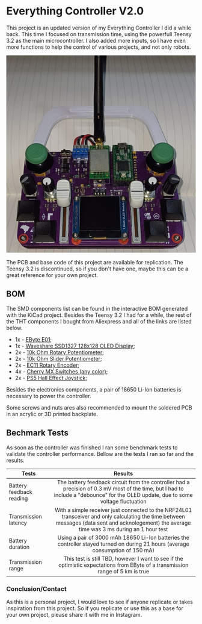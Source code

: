 # Everything Controller V2.0

This project is an updated version of my Everything Controller I did a while back. This time I focused on transmission time, using the powerfull Teensy 3.2 as the main microcontroller. I also added more inputs, so I have even more functions to help the control of various projects, and not only robots.

![Finished project](https://github.com/Nabinho/Everything-Controller-V2.0/blob/main/Photos/front_min.jpg "Finished project")

The PCB and base code of this project are available for replication. The Teensy 3.2 is discontinued, so if you don't have one, maybe this can be a great reference for your own project.

## BOM

The SMD components list can be found in the interactive BOM generated with the KiCad project. Besides the Teensy 3.2 I had for a while, the rest of the THT components I bought from Aliexpress and all of the links are listed below.

* 1x - [EByte E01](https://pt.aliexpress.com/item/1005001803228202.html?spm=a2g0o.order_list.order_list_main.110.3876caa4MgzPN5&gatewayAdapt=glo2bra);
* 1x - [Waveshare SSD1327 128x128 OLED Display](https://pt.aliexpress.com/item/32853228170.html?spm=a2g0o.order_list.order_list_main.22.3876caa4MgzPN5&gatewayAdapt=glo2bra);
* 2x - [10k Ohm Rotary Potentiometer](https://pt.aliexpress.com/item/1005005956593595.html?spm=a2g0o.order_list.order_list_main.34.3876caa4MgzPN5&gatewayAdapt=glo2bra);
* 2x - [10k Ohm Slider Potentiometer](https://pt.aliexpress.com/item/1005006075347058.html?spm=a2g0o.order_list.order_list_main.35.3876caa4MgzPN5&gatewayAdapt=glo2bra);
* 2x - [EC11 Rotary Encoder](https://pt.aliexpress.com/item/1005005882895811.html?spm=a2g0o.order_list.order_list_main.36.3876caa4MgzPN5&gatewayAdapt=glo2bra);
* 4x - [Cherry MX Switches (any color)](https://pt.aliexpress.com/item/1005006255961111.html?spm=a2g0o.cart.0.0.360c7f06wTXtF8&mp=1&gatewayAdapt=glo2bra);
* 2x - [PS5 Hall Effect Joystick](https://pt.aliexpress.com/item/1005006165745072.html?spm=a2g0o.order_list.order_list_main.58.3876caa4MgzPN5&gatewayAdapt=glo2bra);

Besides the electronics components, a pair of 18650 Li-Ion batteries is necessary to power the controller.

Some screws and nuts ares also recommended to mount the soldered PCB in an acrylic or 3D printed backplate.

## Bechmark Tests

As soon as the controller was finished I ran some benchmark tests to validate the controller performance. Bellow are the tests I ran so far and the results.

| Tests | Results |
| ------------- |:-------------:|
| Battery feedback reading | The battery feedback circuit from the controller had a precision of 0.3 mV most of the time, but I had to include a "debounce" for the OLED update, due to some voltage fluctuation |
| Transmission latency | With a simple receiver just connected to the NRF24L01 transceiver and only calculating the time between messages (data sent and acknolegement) the average time was 3 ms during an 1 hour test |
| Battery duration | Using a pair of 3000 mAh 18650 Li-Ion batteries the controller stayed turned on during 21 hours (average consumption of 150 mA) |
| Transmission range | This test is still TBD, however I want to see if the optimistic expectations from EByte of a transmission range of 5 km is true |

### Conclusion/Contact

As this is a personal project, I would love to see if anyone replicate or takes inspiration from this project. So if you replicate or use this as a base for your own project, please share it with me in Instagram.
